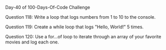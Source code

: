 Day-40 of 100-Days-Of-Code Challenge

Question 118: Write a loop that logs numbers from 1 to 10 to the console.

Question 119: Create a while loop that logs "Hello, World!" 5 times.

Question 120: Use a for...of loop to iterate through an array of your favorite movies and log each one.